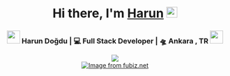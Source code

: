 <div align="center">
   <h1>Hi there, I'm <a href="https://harundogdu.com">Harun</a> <img src="https://media.giphy.com/media/hvRJCLFzcasrR4ia7z/giphy.gif" width="25px"> </h1>
</div>

<div align="center">
   <h3>
   <img src="https://media.giphy.com/media/WUlplcMpOCEmTGBtBW/giphy.gif" width="30">  
   Harun Doğdu | 💻 Full Stack Developer | 🛸 Ankara , TR  <img src="https://media.giphy.com/media/WUlplcMpOCEmTGBtBW/giphy.gif" width="30">
   </h3>
   <div>
   <img src="https://wakatime.com/badge/user/2336bc3f-f896-4a43-a4db-0db400873fb5.svg" />
   </div>
   <a href="https://github.com/harundogdu/">
   <img src="http://www.fubiz.net/wp-content/uploads/2017/03/cityillustrationsdigital6.jpg" alt="Image from fubiz.net" /> 
   </a>
</div>
